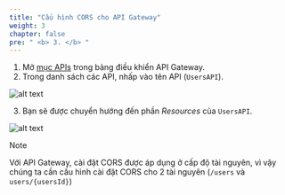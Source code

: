 ```yaml
---
title: "Cấu hình CORS cho API Gateway"
weight: 3
chapter: false
pre: " <b> 3. </b> "
---
```


1. Mở [mục APIs](https://console.aws.amazon.com/apigateway/main/apis) trong bảng điều khiển API Gateway.
2. Trong danh sách các API, nhấp vào tên API (`UsersAPI`).

![alt text](/images/workshop-3/API-Gateway--list-APIs.png)

3. Bạn sẽ được chuyển hướng đến phần _Resources_ của `UsersAPI`.

![alt text](/images/workshop-3/API-Gateway--UsersAPI--resources.png)

> [!NOTE]
> Với API Gateway, cài đặt CORS được áp dụng ở cấp độ tài nguyên, vì vậy chúng ta cần cấu hình cài đặt CORS cho 2 tài nguyên (`/users` và `users/{usersId}`)
